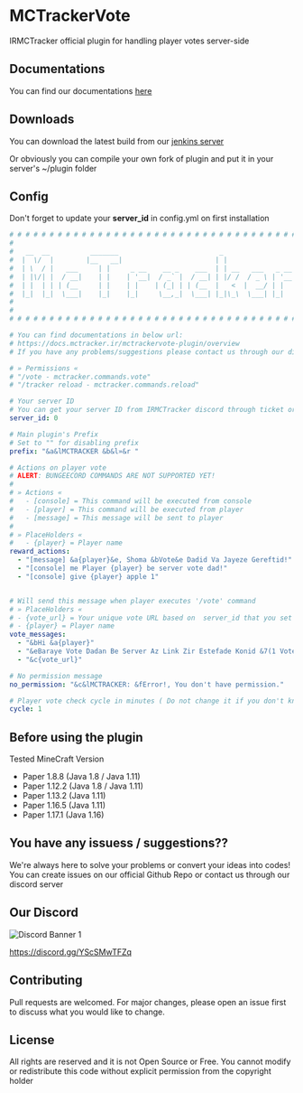 # MCTrackerVote

IRMCTracker official plugin for handling player votes server-side

## Documentations
You can find our documentations [here](https://docs.mctracker.ir/mctrackervote-plugin/overview)

## Downloads

You can download the latest build from our [jenkins server](https://builds.alijk.ir/job/MCTrackerVote/) 

Or obviously you can compile your own fork of plugin and put it in your server's ~/plugin folder 

## Config
Don't forget to update your **server_id** in config.yml on first installation
```yaml
# # # # # # # # # # # # # # # # # # # # # # # # # # # # # # # # # # # # # # # # # # # # # # # # # # # # # #
#                                                                                                         # 
#   __  __          _______                         _                   __      __          _             #
#  |  \/  |        |__   __|                       | |                  \ \    / /         | |            #
#  | \  / |   ___     | |     _ __    __ _    ___  | | __   ___   _ __   \ \  / /    ___   | |_    ___    #
#  | |\/| |  / __|    | |    | '__|  / _` |  / __| | |/ /  / _ \ | '__|   \ \/ /    / _ \  | __|  / _ \   #
#  | |  | | | (__     | |    | |    | (_| | | (__  |   <  |  __/ | |       \  /    | (_) | | |_  |  __/   #
#  |_|  |_|  \___|    |_|    |_|     \__,_|  \___| |_|\_\  \___| |_|        \/      \___/   \__|  \___|   #
#                                                                                                         #
#                                                                                          v 1.4.0 - production #
# # # # # # # # # # # # # # # # # # # # # # # # # # # # # # # # # # # # # # # # # # # # # # # # # # # # # #

# You can find documentations in below url:
# https://docs.mctracker.ir/mctrackervote-plugin/overview
# If you have any problems/suggestions please contact us through our discord server

# » Permissions «
# "/vote - mctracker.commands.vote"
# "/tracker reload - mctracker.commands.reload"

# Your server ID
# You can get your server ID from IRMCTracker discord through ticket or our public API or McTracker.iR Website URL (If you know about it)
server_id: 0

# Main plugin's Prefix
# Set to "" for disabling prefix
prefix: "&a&lMCTRACKER &b&l»&r "

# Actions on player vote
# ALERT: BUNGEECORD COMMANDS ARE NOT SUPPORTED YET!
#
# » Actions «
#   - [console] = This command will be executed from console
#   - [player] = This command will be executed from player
#   - [message] = This message will be sent to player
#
# » PlaceHolders «
#   - {player} = Player name
reward_actions:
  - "[message] &a{player}&e, Shoma &bVote&e Dadid Va Jayeze Gereftid!"
  - "[console] me Player {player} be server vote dad!"
  - "[console] give {player} apple 1"


# Will send this message when player executes '/vote' command
# » PlaceHolders «
# - {vote_url} = Your unique vote URL based on  server_id that you set above
# - {player} = Player name
vote_messages:
  - "&bHi &a{player}"
  - "&eBaraye Vote Dadan Be Server Az Link Zir Estefade Konid &7(1 Vote per Day)"
  - "&c{vote_url}"

# No permission message
no_permission: "&c&lMCTRACKER: &fError!, You don't have permission."

# Player vote check cycle in minutes ( Do not change it if you don't know what is this )
cycle: 1
```
## Before using the plugin
Tested MineCraft Version
   - Paper 1.8.8 (Java 1.8 / Java 1.11)
   - Paper 1.12.2 (Java 1.8 / Java 1.11)
   - Paper 1.13.2 (Java 1.11)
   - Paper 1.16.5 (Java 1.11)
   - Paper 1.17.1 (Java 1.16)

## You have any issuess / suggestions??

We're always here to solve your problems or convert your ideas into codes! You can create issues on our official Github Repo or contact us through our discord server

## Our Discord
<img src="https://discordapp.com/api/guilds/866287155641843722/widget.png?style=banner1" alt="Discord Banner 1"/>

https://discord.gg/YScSMwTFZq

## Contributing

Pull requests are welcomed. For major changes, please open an issue first to discuss what you would like to change.

## License
All rights are reserved and it is not Open Source or Free. You cannot modify or redistribute this code without explicit permission from the copyright holder

